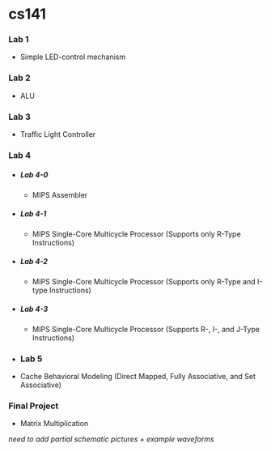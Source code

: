# cs141

### Lab 1
- Simple LED-control mechanism

### Lab 2
- ALU

### Lab 3
- Traffic Light Controller

### Lab 4
- ##### Lab 4-0
	- MIPS Assembler
- ##### Lab 4-1
	- MIPS Single-Core Multicycle Processor (Supports only R-Type Instructions)
- ##### Lab 4-2
	- MIPS Single-Core Multicycle Processor (Supports only R-Type and I-type  Instructions)
- ##### Lab 4-3
	-  MIPS Single-Core Multicycle Processor (Supports R-, I-, and J-Type Instructions)

- ### Lab 5
- Cache Behavioral Modeling (Direct Mapped, Fully Associative, and Set Associative)

### Final Project
- Matrix Multiplication


_need to add partial schematic pictures + example waveforms_
